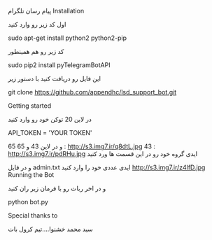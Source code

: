 پیام رسان تلگرام
Installation

اول کد زیر رو وارد کنید

sudo apt-get install python2 python2-pip

کد زیر رو هم همینطور

sudo pip2 install pyTelegramBotAPI

این فایل رو دریافت کنید با دستور زیر

git clone https://github.com/appendhc/lsd_support_bot.git

Getting started

در لاین 20 توکن خود رو وارد کنید

API_TOKEN = 'YOUR TOKEN'

و در لاین 43 و 65 65 : http://s3.img7.ir/q8dtL.jpg 43 : http://s3.img7.ir/pdRHu.jpg ایدی گروه خود رو در این قسمت ها ورد کنید

و در فایل admin.txt ایدی عددی خود را وارد کنید http://s3.img7.ir/z4lfD.jpg
Running the Bot

و در اخر ربات رو با فرمان زیر ران کنید

python bot.py

Special thanks to


سید محمد خشنوا....تیم کرول بات
